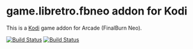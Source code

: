 # game.libretro.fbneo addon for Kodi

This is a [Kodi](http://kodi.tv) game addon for Arcade (FinalBurn Neo).

[![Build Status](https://travis-ci.org/kodi-game/game.libretro.fbneo.svg?branch=master)](https://travis-ci.org/kodi-game/game.libretro.fbneo)
[![Build Status](https://ci.appveyor.com/api/projects/status/github/kodi-game/game.libretro.fbneo?svg=true)](https://ci.appveyor.com/project/kodi-game/game-libretro-fbneo)
